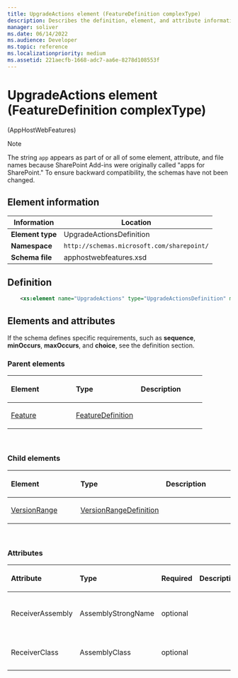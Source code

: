 ```yaml
---
title: UpgradeActions element (FeatureDefinition complexType)
description: Describes the definition, element, and attribute information for the UpgradeActions element (FeatureDefinition complexType).
manager: soliver
ms.date: 06/14/2022
ms.audience: Developer
ms.topic: reference
ms.localizationpriority: medium
ms.assetid: 221aecfb-1668-adc7-aa6e-8278d108553f
---
```


# UpgradeActions element (FeatureDefinition complexType)

(AppHostWebFeatures)

> [!NOTE]
> The string `app` appears as part of or all of some element, attribute, and file names because SharePoint Add-ins were originally called "apps for SharePoint." To ensure backward compatibility, the schemas have not been changed.

## Element information

| Information | Location |
|---|---|
| **Element type**  | UpgradeActionsDefinition |
| **Namespace**  | `http://schemas.microsoft.com/sharepoint/` |
| **Schema file**  | apphostwebfeatures.xsd |

## Definition

```XML
    <xs:element name="UpgradeActions" type="UpgradeActionsDefinition" minOccurs="0" maxOccurs="1"></xs:element>
```

## Elements and attributes

If the schema defines specific requirements, such as **sequence**, **minOccurs**, **maxOccurs**, and **choice**, see the definition section.


### Parent elements

<table>
<colgroup>
<col width="33%" />
<col width="33%" />
<col width="33%" />
</colgroup>
<thead>
<tr class="header">
<th align="left"><p>Element</p></th>
<th align="left"><p>Type</p></th>
<th align="left"><p>Description</p></th>
</tr>
</thead>
<tbody>
<tr class="odd">
<td align="left"><p><a href="feature-element-apphostwebfeatures.md">Feature</a></p></td>
<td align="left"><p><a href="featuredefinition-complextype-apphostwebfeatures.md">FeatureDefinition</a></p></td>
<td align="left"><p></p></td>
</tr>
</tbody>
</table>

<br/>

### Child elements

<table>
<colgroup>
<col width="33%" />
<col width="33%" />
<col width="33%" />
</colgroup>
<thead>
<tr class="header">
<th align="left"><p>Element</p></th>
<th align="left"><p>Type</p></th>
<th align="left"><p>Description</p></th>
</tr>
</thead>
<tbody>
<tr class="odd">
<td align="left"><p><a href="versionrange-element-upgradeactionsdefinition-complextypeapphostwebfeatures.md">VersionRange</a></p></td>
<td align="left"><p><a href="versionrangedefinition-complextype-apphostwebfeatures.md">VersionRangeDefinition</a></p></td>
<td align="left"><p></p></td>
</tr>
</tbody>
</table>

<br/>

### Attributes

<table>
<colgroup>
<col width="20%" />
<col width="20%" />
<col width="20%" />
<col width="10%" />
<col width="30%" />
</colgroup>
<thead>
<tr class="header">
<th align="left"><p>Attribute</p></th>
<th align="left"><p>Type</p></th>
<th align="left"><p>Required</p></th>
<th align="left"><p>Description</p></th>
<th align="left"><p>Possible values</p></th>
</tr>
</thead>
<tbody>
<tr class="odd">
<td align="left"><p>ReceiverAssembly</p></td>
<td align="left"><p>AssemblyStrongName</p></td>
<td align="left"><p>optional</p></td>
<td align="left"><p></p></td>
<td align="left"><p>Values of the AssemblyStrongName type.</p></td>
</tr>
<tr class="even">
<td align="left"><p>ReceiverClass</p></td>
<td align="left"><p>AssemblyClass</p></td>
<td align="left"><p>optional</p></td>
<td align="left"><p></p></td>
<td align="left"><p>Values of the AssemblyClass type.</p></td>
</tr>
</tbody>
</table>

<br/>

<br/>
